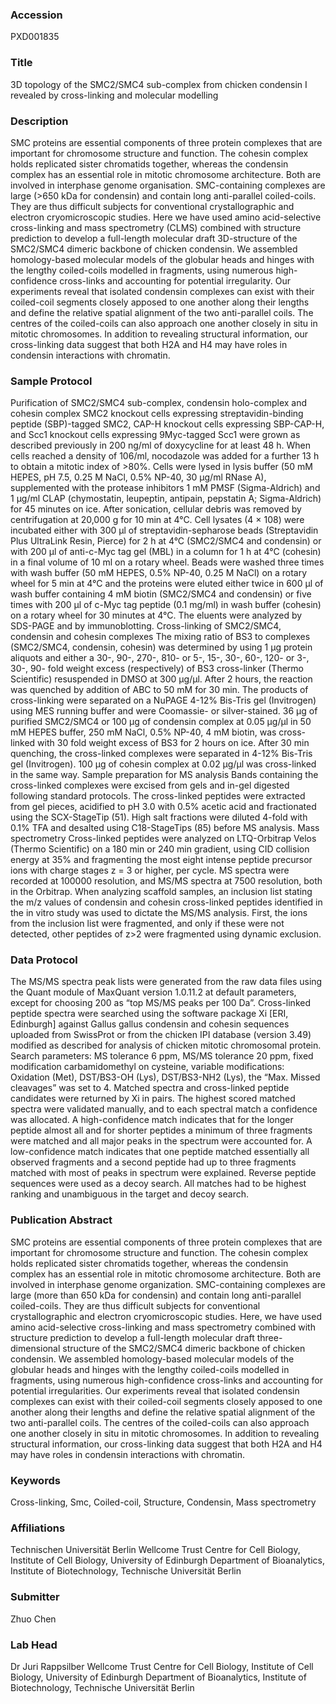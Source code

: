 ### Accession
PXD001835

### Title
3D topology of the SMC2/SMC4 sub-complex from chicken condensin I revealed by cross-linking and molecular modelling

### Description
SMC proteins are essential components of three protein complexes that are important for chromosome structure and function. The cohesin complex holds replicated sister chromatids together, whereas the condensin complex has an essential role in mitotic chromosome architecture. Both are involved in interphase genome organisation. SMC-containing complexes are large (>650 kDa for condensin) and contain long anti-parallel coiled-coils. They are thus difficult subjects for conventional crystallographic and electron cryomicroscopic studies. Here we have used amino acid-selective cross-linking and mass spectrometry (CLMS) combined with structure prediction to develop a full-length molecular draft 3D-structure of the SMC2/SMC4 dimeric backbone of chicken condensin. We assembled homology-based molecular models of the globular heads and hinges with the lengthy coiled-coils modelled in fragments, using numerous high-confidence cross-links and accounting for potential irregularity. Our experiments reveal that isolated condensin complexes can exist with their coiled-coil segments closely apposed to one another along their lengths and define the relative spatial alignment of the two anti-parallel coils. The centres of the coiled-coils can also approach one another closely in situ in mitotic chromosomes. In addition to revealing structural information, our cross-linking data suggest that both H2A and H4 may have roles in condensin interactions with chromatin.

### Sample Protocol
Purification of SMC2/SMC4 sub-complex, condensin holo-complex and cohesin complex SMC2 knockout cells expressing streptavidin-binding peptide (SBP)-tagged SMC2, CAP-H knockout cells expressing SBP-CAP-H, and Scc1 knockout cells expressing 9Myc-tagged Scc1 were grown as described previously in 200 ng/ml of doxycycline for at least 48 h. When cells reached a density of 106/ml, nocodazole was added for a further 13 h to obtain a mitotic index of >80%. Cells were lysed in lysis buffer (50 mM HEPES, pH 7.5, 0.25 M NaCl, 0.5% NP-40, 30 μg/ml RNase A), supplemented with the protease inhibitors 1 mM PMSF (Sigma-Aldrich) and 1 µg/ml CLAP (chymostatin, leupeptin, antipain, pepstatin A; Sigma-Aldrich) for 45 minutes on ice. After sonication, cellular debris was removed by centrifugation at 20,000 g for 10 min at 4°C. Cell lysates (4 × 108) were incubated either with 300 μl of streptavidin-sepharose beads (Streptavidin Plus UltraLink Resin, Pierce) for 2 h at 4°C (SMC2/SMC4 and condensin) or with 200 μl of anti-c-Myc tag gel (MBL) in a column for 1 h at 4°C (cohesin) in a final volume of 10 ml on a rotary wheel. Beads were washed three times with wash buffer (50 mM HEPES, 0.5% NP-40, 0.25 M NaCl) on a rotary wheel for 5 min at 4°C and the proteins were eluted either twice in 600 μl of wash buffer containing 4 mM biotin (SMC2/SMC4 and condensin) or five times with 200 μl of c-Myc tag peptide (0.1 mg/ml) in wash buffer (cohesin) on a rotary wheel for 30 minutes at 4°C. The eluents were analyzed by SDS-PAGE and by immunoblotting. Cross-linking of SMC2/SMC4, condensin and cohesin complexes  The mixing ratio of BS3 to complexes (SMC2/SMC4, condensin, cohesin) was determined by using 1 µg protein aliquots and either a 30-, 90-, 270-, 810- or 5-, 15-, 30-, 60-, 120- or 3-, 30-, 90- fold weight excess (respectively) of BS3 cross-linker (Thermo Scientific) resuspended in DMSO at 300 µg/µl. After 2 hours, the reaction was quenched by addition of ABC to 50 mM for 30 min. The products of cross-linking were separated on a NuPAGE 4-12% Bis-Tris gel (Invitrogen) using MES running buffer and were Coomassie- or silver-stained.  36 μg of purified SMC2/SMC4 or 100 μg of condensin complex at 0.05 µg/µl in 50 mM HEPES buffer, 250 mM NaCl, 0.5% NP-40, 4 mM biotin, was cross-linked with 30 fold weight excess of BS3 for 2 hours on ice. After 30 min quenching, the cross-linked complexes were separated in 4-12% Bis-Tris gel (Invitrogen). 100 μg of cohesin complex at 0.02 µg/µl was cross-linked in the same way. Sample preparation for MS analysis Bands containing the cross-linked complexes were excised from gels and in-gel digested following standard protocols. The cross-linked peptides were extracted from gel pieces, acidified to pH 3.0 with 0.5% acetic acid and fractionated using the SCX-StageTip (51). High salt fractions were diluted 4-fold with 0.1% TFA and desalted using C18-StageTips (85) before MS analysis. Mass spectrometry  Cross-linked peptides were analyzed on LTQ-Orbitrap Velos (Thermo Scientific) on a 180 min or 240 min gradient, using CID collision energy at 35% and fragmenting the most eight intense peptide precursor ions with charge stages z = 3 or higher, per cycle. MS spectra were recorded at 100000 resolution, and MS/MS spectra at 7500 resolution, both in the Orbitrap. When analyzing scaffold samples, an inclusion list stating the m/z values of condensin and cohesin cross-linked peptides identified in the in vitro study was used to dictate the MS/MS analysis. First, the ions from the inclusion list were fragmented, and only if these were not detected, other peptides of z>2 were fragmented using dynamic exclusion.

### Data Protocol
The MS/MS spectra peak lists were generated from the raw data files using the Quant module of MaxQuant version 1.0.11.2 at default parameters, except for choosing 200 as “top MS/MS peaks per 100 Da”. Cross-linked peptide spectra were searched using the software package Xi [ERI, Edinburgh] against Gallus gallus condensin and cohesin sequences uploaded from SwissProt or from the chicken IPI database (version 3.49) modified as described for analysis of chicken mitotic chromosomal protein. Search parameters: MS tolerance 6 ppm, MS/MS tolerance 20 ppm, fixed modification carbamidomethyl on cysteine, variable modifications: Oxidation (Met), DST/BS3-OH (Lys), DST/BS3-NH2 (Lys), the “Max. Missed cleavages” was set to 4. Matched spectra and cross-linked peptide candidates were returned by Xi in pairs. The highest scored matched spectra were validated manually, and to each spectral match a confidence was allocated. A high-confidence match indicates that for the longer peptide almost all and for shorter peptides a minimum of three fragments were matched and all major peaks in the spectrum were accounted for. A low-confidence match indicates that one peptide matched essentially all observed fragments and a second peptide had up to three fragments matched with most of peaks in spectrum were explained. Reverse peptide sequences were used as a decoy search. All matches had to be highest ranking and unambiguous in the target and decoy search.

### Publication Abstract
SMC proteins are essential components of three protein complexes that are important for chromosome structure and function. The cohesin complex holds replicated sister chromatids together, whereas the condensin complex has an essential role in mitotic chromosome architecture. Both are involved in interphase genome organization. SMC-containing complexes are large (more than 650 kDa for condensin) and contain long anti-parallel coiled-coils. They are thus difficult subjects for conventional crystallographic and electron cryomicroscopic studies. Here, we have used amino acid-selective cross-linking and mass spectrometry combined with structure prediction to develop a full-length molecular draft three-dimensional structure of the SMC2/SMC4 dimeric backbone of chicken condensin. We assembled homology-based molecular models of the globular heads and hinges with the lengthy coiled-coils modelled in fragments, using numerous high-confidence cross-links and accounting for potential irregularities. Our experiments reveal that isolated condensin complexes can exist with their coiled-coil segments closely apposed to one another along their lengths and define the relative spatial alignment of the two anti-parallel coils. The centres of the coiled-coils can also approach one another closely in situ in mitotic chromosomes. In addition to revealing structural information, our cross-linking data suggest that both H2A and H4 may have roles in condensin interactions with chromatin.

### Keywords
Cross-linking, Smc, Coiled-coil, Structure, Condensin, Mass spectrometry

### Affiliations
Technischen Universität Berlin
Wellcome Trust Centre for Cell Biology, Institute of Cell Biology, University of Edinburgh Department of Bioanalytics, Institute of Biotechnology, Technische Universität Berlin

### Submitter
Zhuo Chen

### Lab Head
Dr Juri Rappsilber
Wellcome Trust Centre for Cell Biology, Institute of Cell Biology, University of Edinburgh Department of Bioanalytics, Institute of Biotechnology, Technische Universität Berlin


